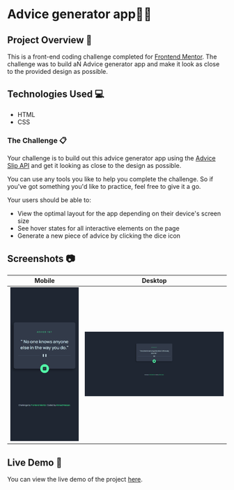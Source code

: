 # Advice generator app👨‍💻

## Project Overview 🌟

This is a front-end coding challenge completed for [Frontend Mentor](https://www.frontendmentor.io). The challenge was to build aN Advice generator app and make it look as close to the provided design as possible.

## Technologies Used 💻

- HTML
- CSS

### The Challenge 📋

Your challenge is to build out this advice generator app using the [Advice Slip API](https://api.adviceslip.com) and get it looking as close to the design as possible.

You can use any tools you like to help you complete the challenge. So if you've got something you'd like to practice, feel free to give it a go.

Your users should be able to:

- View the optimal layout for the app depending on their device's screen size
- See hover states for all interactive elements on the page
- Generate a new piece of advice by clicking the dice icon

## Screenshots 📷

| Mobile                                            | Desktop                                            |
| ------------------------------------------------- | -------------------------------------------------- |
| ![](./screenshort/mobile-preview.png)             | ![](./screenshort/desktop-preview.png)             |

## Live Demo 🚀

You can view the live demo of the project [here](https://advice-generator-app-api1.netlify.app/).